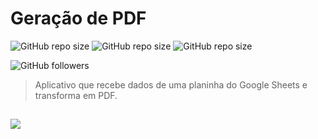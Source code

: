 # Geração de PDF

![GitHub repo size](https://img.shields.io/github/last-commit/davimcostaa/PDF-Generator?style=for-the-badge)
![GitHub repo size](https://img.shields.io/github/languages/count/davimcostaa/PDF-Generator?color=light%20green&style=for-the-badge)
![GitHub repo size](https://img.shields.io/github/repo-size/davimcostaa/PDF-Generator?color=light&style=for-the-badge)
>
![GitHub followers](https://img.shields.io/github/followers/davimcostaa?color=light&style=social)

> Aplicativo que recebe dados de uma planinha do Google Sheets e transforma em PDF.

##
<img src="https://img.shields.io/badge/Python-14354C?style=for-the-badge&logo=python&logoColor=white" />
